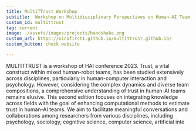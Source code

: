 ```yaml
---
title: MultiTTrust Workshop
subtitle:  Workshop on Multidisciplinary Perspectives on Human-AI Team Trust
custom_id: multittrust
tag: current
image: ./assets/images/projects/handshake.png
custom_url: https://nicofirst1.github.io/multittrust.github.io/
custom_button: check website

---
```

MULTITTRUST is a workshop of HAI conference 2023. Trust, a vital construct within mixed human-robot teams, has been studied extensively across disciplines, particularly in human-computer interaction and psychology. However, considering the complex dynamics and diverse team compositions, a comprehensive understanding of trust in human-AI teams remains elusive. This second edition focuses on integrating knowledge across fields with the goal of enhancing computational methods to estimate trust in human-AI teams. We aim to facilitate meaningful conversations and collaborations among researchers from various disciplines, including psychology, sociology, cognitive science, computer science, artificial inte

